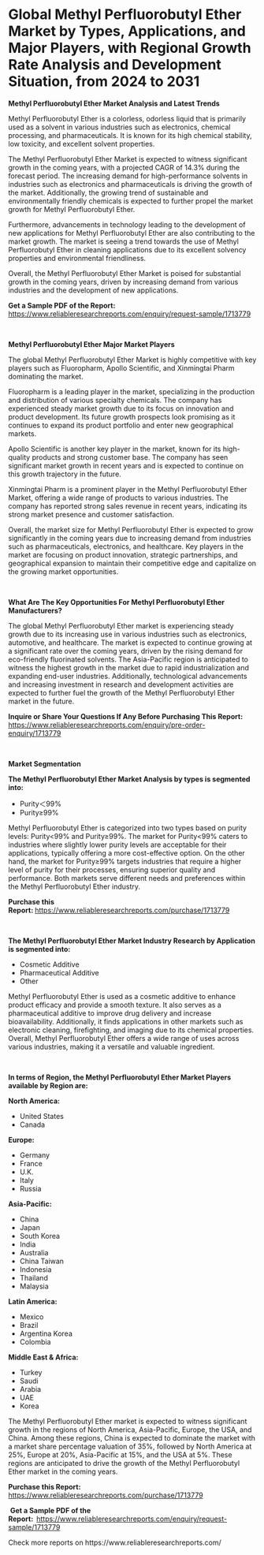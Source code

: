 <p><h1>Global Methyl Perfluorobutyl Ether Market by Types, Applications, and Major Players, with Regional Growth Rate Analysis and Development Situation, from 2024 to 2031</h1></p><p><strong>Methyl Perfluorobutyl Ether Market Analysis and Latest Trends</strong></p>
<p><p>Methyl Perfluorobutyl Ether is a colorless, odorless liquid that is primarily used as a solvent in various industries such as electronics, chemical processing, and pharmaceuticals. It is known for its high chemical stability, low toxicity, and excellent solvent properties.</p><p>The Methyl Perfluorobutyl Ether Market is expected to witness significant growth in the coming years, with a projected CAGR of 14.3% during the forecast period. The increasing demand for high-performance solvents in industries such as electronics and pharmaceuticals is driving the growth of the market. Additionally, the growing trend of sustainable and environmentally friendly chemicals is expected to further propel the market growth for Methyl Perfluorobutyl Ether.</p><p>Furthermore, advancements in technology leading to the development of new applications for Methyl Perfluorobutyl Ether are also contributing to the market growth. The market is seeing a trend towards the use of Methyl Perfluorobutyl Ether in cleaning applications due to its excellent solvency properties and environmental friendliness.</p><p>Overall, the Methyl Perfluorobutyl Ether Market is poised for substantial growth in the coming years, driven by increasing demand from various industries and the development of new applications.</p></p>
<p><strong>Get a Sample PDF of the Report:&nbsp;</strong> <a href="https://www.reliableresearchreports.com/enquiry/request-sample/1713779">https://www.reliableresearchreports.com/enquiry/request-sample/1713779</a></p>
<p>&nbsp;</p>
<p><strong>Methyl Perfluorobutyl Ether Major Market Players</strong></p>
<p><p>The global Methyl Perfluorobutyl Ether Market is highly competitive with key players such as Fluoropharm, Apollo Scientific, and Xinmingtai Pharm dominating the market. </p><p>Fluoropharm is a leading player in the market, specializing in the production and distribution of various specialty chemicals. The company has experienced steady market growth due to its focus on innovation and product development. Its future growth prospects look promising as it continues to expand its product portfolio and enter new geographical markets. </p><p>Apollo Scientific is another key player in the market, known for its high-quality products and strong customer base. The company has seen significant market growth in recent years and is expected to continue on this growth trajectory in the future. </p><p>Xinmingtai Pharm is a prominent player in the Methyl Perfluorobutyl Ether Market, offering a wide range of products to various industries. The company has reported strong sales revenue in recent years, indicating its strong market presence and customer satisfaction. </p><p>Overall, the market size for Methyl Perfluorobutyl Ether is expected to grow significantly in the coming years due to increasing demand from industries such as pharmaceuticals, electronics, and healthcare. Key players in the market are focusing on product innovation, strategic partnerships, and geographical expansion to maintain their competitive edge and capitalize on the growing market opportunities.</p></p>
<p>&nbsp;</p>
<p><strong>What Are The Key Opportunities For Methyl Perfluorobutyl Ether Manufacturers?</strong></p>
<p><p>The global Methyl Perfluorobutyl Ether market is experiencing steady growth due to its increasing use in various industries such as electronics, automotive, and healthcare. The market is expected to continue growing at a significant rate over the coming years, driven by the rising demand for eco-friendly fluorinated solvents. The Asia-Pacific region is anticipated to witness the highest growth in the market due to rapid industrialization and expanding end-user industries. Additionally, technological advancements and increasing investment in research and development activities are expected to further fuel the growth of the Methyl Perfluorobutyl Ether market in the future.</p></p>
<p><strong>Inquire or Share Your Questions If Any Before Purchasing This Report:</strong> <a href="https://www.reliableresearchreports.com/enquiry/pre-order-enquiry/1713779">https://www.reliableresearchreports.com/enquiry/pre-order-enquiry/1713779</a></p>
<p>&nbsp;</p>
<p><strong>Market Segmentation</strong></p>
<p><strong>The Methyl Perfluorobutyl Ether Market Analysis by types is segmented into:</strong></p>
<p><ul><li>Purity＜99%</li><li>Purity≥99%</li></ul></p>
<p><p>Methyl Perfluorobutyl Ether is categorized into two types based on purity levels: Purity<99% and Purity≥99%. The market for Purity<99% caters to industries where slightly lower purity levels are acceptable for their applications, typically offering a more cost-effective option. On the other hand, the market for Purity≥99% targets industries that require a higher level of purity for their processes, ensuring superior quality and performance. Both markets serve different needs and preferences within the Methyl Perfluorobutyl Ether industry.</p></p>
<p><strong>Purchase this Report:&nbsp;</strong><a href="https://www.reliableresearchreports.com/purchase/1713779">https://www.reliableresearchreports.com/purchase/1713779</a></p>
<p>&nbsp;</p>
<p><strong>The Methyl Perfluorobutyl Ether Market Industry Research by Application is segmented into:</strong></p>
<p><ul><li>Cosmetic Additive</li><li>Pharmaceutical Additive</li><li>Other</li></ul></p>
<p><p>Methyl Perfluorobutyl Ether is used as a cosmetic additive to enhance product efficacy and provide a smooth texture. It also serves as a pharmaceutical additive to improve drug delivery and increase bioavailability. Additionally, it finds applications in other markets such as electronic cleaning, firefighting, and imaging due to its chemical properties. Overall, Methyl Perfluorobutyl Ether offers a wide range of uses across various industries, making it a versatile and valuable ingredient.</p></p>
<p>&nbsp;</p>
<p><strong>In terms of Region, the Methyl Perfluorobutyl Ether Market Players available by Region are:</strong></p>
<p>
    <p> <strong> North America: </strong>
        <ul>
            <li>United States</li>
            <li>Canada</li>
        </ul>
        </p> 
    <p> <strong> Europe: </strong>
        <ul>
            <li>Germany</li>
            <li>France</li>
            <li>U.K.</li>
            <li>Italy</li>
            <li>Russia</li>
        </ul>
        </p> 
    <p> <strong> Asia-Pacific: </strong>
        <ul>
            <li>China</li>
            <li>Japan</li>
            <li>South Korea</li>
            <li>India</li>
            <li>Australia</li>
            <li>China Taiwan</li>
            <li>Indonesia</li>
            <li>Thailand</li>
            <li>Malaysia</li>
        </ul>
        </p> 
    <p> <strong> Latin America: </strong>
        <ul>
            <li>Mexico</li>
            <li>Brazil</li>
            <li>Argentina Korea</li>
            <li>Colombia</li>
        </ul>
        </p> 
    <p> <strong> Middle East & Africa: </strong>
        <ul>
            <li>Turkey</li>
            <li>Saudi</li>
            <li>Arabia</li>
            <li>UAE</li>
            <li>Korea</li>
        </ul>
    </p>
    </p>
<p><p>The Methyl Perfluorobutyl Ether market is expected to witness significant growth in the regions of North America, Asia-Pacific, Europe, the USA, and China. Among these regions, China is expected to dominate the market with a market share percentage valuation of 35%, followed by North America at 25%, Europe at 20%, Asia-Pacific at 15%, and the USA at 5%. These regions are anticipated to drive the growth of the Methyl Perfluorobutyl Ether market in the coming years.</p></p>
<p><strong>Purchase this Report: </strong><a href="https://www.reliableresearchreports.com/purchase/1713779">https://www.reliableresearchreports.com/purchase/1713779</a></p>
<p>&nbsp;<strong>Get a Sample PDF of the Report:&nbsp;&nbsp;</strong><a href="https://www.reliableresearchreports.com/enquiry/request-sample/1713779">https://www.reliableresearchreports.com/enquiry/request-sample/1713779</a></p>
<p><strong></strong></p>
<p>Check more reports on https://www.reliableresearchreports.com/</p>